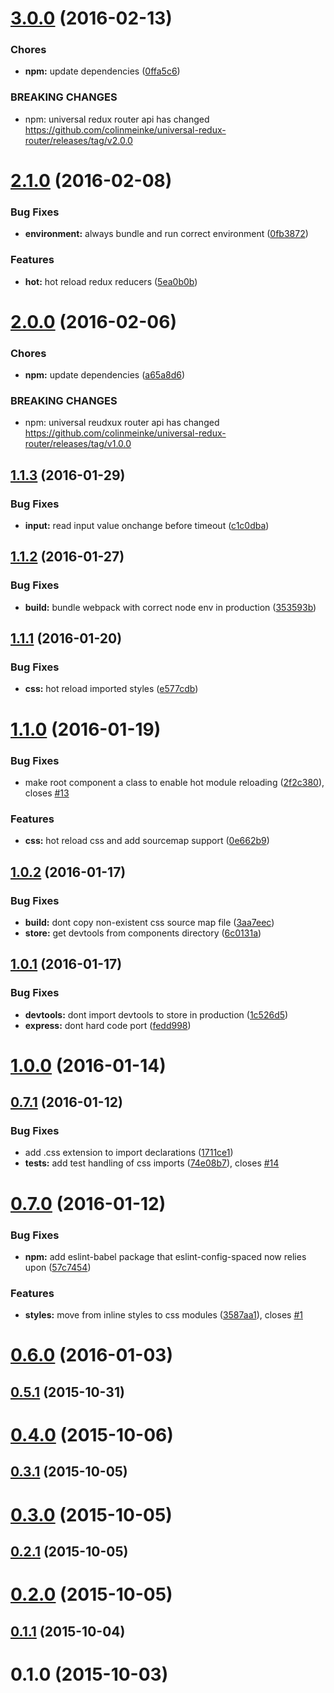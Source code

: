 <a name="3.0.0"></a>
# [3.0.0](https://github.com/colinmeinke/universal-js/compare/v2.1.0...v3.0.0) (2016-02-13)


### Chores

* **npm:** update dependencies ([0ffa5c6](https://github.com/colinmeinke/universal-js/commit/0ffa5c6))


### BREAKING CHANGES

* npm: universal redux router api has changed
https://github.com/colinmeinke/universal-redux-router/releases/tag/v2.0.0



<a name="2.1.0"></a>
# [2.1.0](https://github.com/colinmeinke/universal-js/compare/v2.0.0...v2.1.0) (2016-02-08)


### Bug Fixes

* **environment:** always bundle and run correct environment ([0fb3872](https://github.com/colinmeinke/universal-js/commit/0fb3872))

### Features

* **hot:** hot reload redux reducers ([5ea0b0b](https://github.com/colinmeinke/universal-js/commit/5ea0b0b))



<a name="2.0.0"></a>
# [2.0.0](https://github.com/colinmeinke/universal-js/compare/v1.1.3...v2.0.0) (2016-02-06)


### Chores

* **npm:** update dependencies ([a65a8d6](https://github.com/colinmeinke/universal-js/commit/a65a8d6))


### BREAKING CHANGES

* npm: universal reudxux router api has changed
https://github.com/colinmeinke/universal-redux-router/releases/tag/v1.0.0



<a name="1.1.3"></a>
## [1.1.3](https://github.com/colinmeinke/universal-js/compare/v1.1.2...v1.1.3) (2016-01-29)


### Bug Fixes

* **input:** read input value onchange before timeout ([c1c0dba](https://github.com/colinmeinke/universal-js/commit/c1c0dba))



<a name="1.1.2"></a>
## [1.1.2](https://github.com/colinmeinke/universal-js/compare/v1.1.1...v1.1.2) (2016-01-27)


### Bug Fixes

* **build:** bundle webpack with correct node env in production ([353593b](https://github.com/colinmeinke/universal-js/commit/353593b))



<a name="1.1.1"></a>
## [1.1.1](https://github.com/colinmeinke/universal-js/compare/v1.1.0...v1.1.1) (2016-01-20)


### Bug Fixes

* **css:** hot reload imported styles ([e577cdb](https://github.com/colinmeinke/universal-js/commit/e577cdb))



<a name="1.1.0"></a>
# [1.1.0](https://github.com/colinmeinke/universal-js/compare/v1.0.2...v1.1.0) (2016-01-19)


### Bug Fixes

* make root component a class to enable hot module reloading ([2f2c380](https://github.com/colinmeinke/universal-js/commit/2f2c380)), closes [#13](https://github.com/colinmeinke/universal-js/issues/13)

### Features

* **css:** hot reload css and add sourcemap support ([0e662b9](https://github.com/colinmeinke/universal-js/commit/0e662b9))



<a name="1.0.2"></a>
## [1.0.2](https://github.com/colinmeinke/universal-js/compare/v1.0.1...v1.0.2) (2016-01-17)


### Bug Fixes

* **build:** dont copy non-existent css source map file ([3aa7eec](https://github.com/colinmeinke/universal-js/commit/3aa7eec))
* **store:** get devtools from components directory ([6c0131a](https://github.com/colinmeinke/universal-js/commit/6c0131a))



<a name="1.0.1"></a>
## [1.0.1](https://github.com/colinmeinke/universal-js/compare/v1.0.0...v1.0.1) (2016-01-17)


### Bug Fixes

* **devtools:** dont import devtools to store in production ([1c526d5](https://github.com/colinmeinke/universal-js/commit/1c526d5))
* **express:** dont hard code port ([fedd998](https://github.com/colinmeinke/universal-js/commit/fedd998))



<a name="1.0.0"></a>
# [1.0.0](https://github.com/colinmeinke/universal-js/compare/v0.7.1...v1.0.0) (2016-01-14)




<a name="0.7.1"></a>
## [0.7.1](https://github.com/colinmeinke/universal-js/compare/v0.7.0...v0.7.1) (2016-01-12)


### Bug Fixes

* add .css extension to import declarations ([1711ce1](https://github.com/colinmeinke/universal-js/commit/1711ce1))
* **tests:** add test handling of css imports ([74e08b7](https://github.com/colinmeinke/universal-js/commit/74e08b7)), closes [#14](https://github.com/colinmeinke/universal-js/issues/14)



<a name="0.7.0"></a>
# [0.7.0](https://github.com/colinmeinke/universal-js/compare/v0.6.0...v0.7.0) (2016-01-12)


### Bug Fixes

* **npm:** add eslint-babel package that eslint-config-spaced now relies upon ([57c7454](https://github.com/colinmeinke/universal-js/commit/57c7454))

### Features

* **styles:** move from inline styles to css modules ([3587aa1](https://github.com/colinmeinke/universal-js/commit/3587aa1)), closes [#1](https://github.com/colinmeinke/universal-js/issues/1)



<a name="0.6.0"></a>
# [0.6.0](https://github.com/colinmeinke/universal-js/compare/v0.5.1...v0.6.0) (2016-01-03)




<a name="0.5.1"></a>
## [0.5.1](https://github.com/colinmeinke/universal-js/compare/v0.4.0...v0.5.1) (2015-10-31)




<a name="0.4.0"></a>
# [0.4.0](https://github.com/colinmeinke/universal-js/compare/v0.3.1...v0.4.0) (2015-10-06)




<a name="0.3.1"></a>
## [0.3.1](https://github.com/colinmeinke/universal-js/compare/v0.3.0...v0.3.1) (2015-10-05)




<a name="0.3.0"></a>
# [0.3.0](https://github.com/colinmeinke/universal-js/compare/v0.2.1...v0.3.0) (2015-10-05)




<a name="0.2.1"></a>
## [0.2.1](https://github.com/colinmeinke/universal-js/compare/v0.2.0...v0.2.1) (2015-10-05)




<a name="0.2.0"></a>
# [0.2.0](https://github.com/colinmeinke/universal-js/compare/v0.1.1...v0.2.0) (2015-10-05)




<a name="0.1.1"></a>
## [0.1.1](https://github.com/colinmeinke/universal-js/compare/v0.1.0...v0.1.1) (2015-10-04)




<a name="0.1.0"></a>
# 0.1.0 (2015-10-03)




